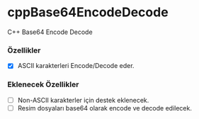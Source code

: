 # cppBase64EncodeDecode
C++ Base64 Encode Decode

### Özellikler ###
- [x] ASCII karakterleri Encode/Decode eder.
### Eklenecek Özellikler ###
- [ ] Non-ASCII karakterler için destek eklenecek.
- [ ] Resim dosyaları base64 olarak encode ve decode edilecek.
